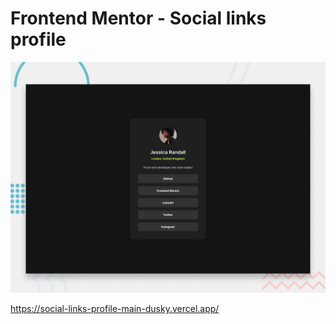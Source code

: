 # Frontend Mentor - Social links profile

![Design preview for the Social links profile coding challenge](./design/desktop-preview.jpg)

https://social-links-profile-main-dusky.vercel.app/
